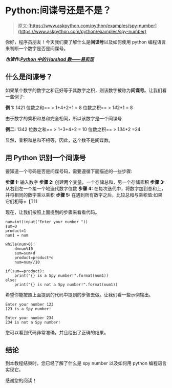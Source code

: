 # Python:间谍号还是不是？

> 原文:[https://www.askpython.com/python/examples/spy-number](https://www.askpython.com/python/examples/spy-number)

你好，程序员朋友！今天我们要了解什么是**间谍号**以及如何使用 python 编程语言来判断一个数字是否是间谍号。

***也读作:[Python 中的 Harshad 数——易实现](https://www.askpython.com/python/examples/harshad-number)***

## 什么是间谍号？

如果某个数字的数字之和正好等于其数字之积，则该数字被称为**间谍号**。让我们看一些例子:

**例 1:** 1421
位数之和== > 1+4+2+1 = 8
位数之积== > 1*4*2*1 = 8

由于数字的乘积和总和完全相同，所以该数字是一个间谍号

**例二:** 1342
位数之和== > 1+3+4+2 = 10
位数之积== > 1*3*4*2 =24

显然，乘积和总和不相等，因此，这个数不是间谍数。

## 用 Python 识别一个间谍号

要知道一个号码是否是间谍号码，需要遵循下面描述的一些步骤:

**步骤 1:** 输入数字
**步骤 2:** 创建两个变量，一个存储总和，另一个存储乘积
**步骤 3:** 从右到左一个接一个地迭代数字位数
**步骤 4:** 在每次迭代中，将数字加到总和上，并将相同的数字乘以乘积
**步骤 5:** 在遇到所有数字之后，比较总和与乘积值:如果它们相等=【T11

现在，让我们按照上面提到的步骤来看看代码。

```
num=int(input("Enter your number "))
sum=0
product=1
num1 = num

while(num>0):
    d=num%10
    sum=sum+d
    product=product*d
    num=num//10

if(sum==product):
    print("{} is a Spy number!".format(num1))
else:
    print("{} is not a Spy number!".format(num1))

```

希望你能按照上面提到的代码中提到的步骤去做。让我们看一些示例输出。

```
Enter your number 123
123 is a Spy number!

```

```
Enter your number 234
234 is not a Spy number!

```

您可以看到代码非常准确，并且给出了正确的结果。

## 结论

到本教程结束时，您已经了解了什么是 spy number 以及如何用 python 编程语言实现它。

感谢您的阅读！